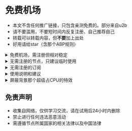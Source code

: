 # 免费机场

* 本文不含任何推广链接，只包含亲测免费的。部分来自u2b
* 请不要滥用，不要短时间内反复注册、自己推荐自己
* 转载可以转载内容，但**不要**加上出处
* 好用请给star（含那个ABP规则）

<details>
    <summary>免费机场，需注册但相对稳定</summary>

```
免费EDU学术引擎 https://xs.wangzicloud.cn 之前免费节点20个左右，无付费节点，不限速，有香港和新加坡节点延迟低。只有ssr
不过它要求注册一个类似于“一淘”的APP，且这个APP要手机号和绑定微信；具体看登录后的公告。如果不介意可以用，否则定期(每天?)删号
现状未知，因为我没注册那个APP。

ZCSSR https://github.com/ZCSSR/url 之前限速20Mbps且几乎可达上限，注册送50G；账号有效期一个月，过期后可以再注册。只有ssr
现状未知，因为在测其它家。免费节点应该是有的。

你猜猜猜 https://new1.nicaicaicai.ml 签到很少，免费节点也很少，但有0倍率的，不限速。只有ssr

白嫖云 https://baipiao-a.pw/ 注册送50G，只能用常用邮箱，签到不给流量；13个免费节点不限速但质量一般。可用ss
提示“免费用户如需使用本站服务，请前往商店购买套餐使用”，但其实是可以使用的

AcuCloud https://acucloud.github.io/ 签到给20多G流量，免费节点只有新加坡和美国两个，延迟一般，限速30Mbps。可用ss

草船借箭 https://www.ccjj.pro 注册送10G，签到给300M，免费节点只有日本和美国两个，不限速。可用ss
```
</details>

<details>
    <summary>无需注册的节点，只建议临时使用</summary>

```
https://free2.gyteng.com/ ss，来源在该网页右上角

https://github.com/googlehosts/hosts/wiki/实验室 ss，这个比较稳定，不过需要稍微理解一下文章在说什么；速度不到1MBps
```
</details>

<details>
    <summary>无需注册的订阅</summary>

```
https://v2ray.dlolb.ml FFor.ever提供 https://t.me/FQ_FREE
暂时挂了。不过群里有免费的ss

https://www.namaho.org/service/subscribe v2，速度不快
```
</details>

<details>
    <summary>使用说明和建议</summary>

```
* 倍率的意思：假如倍率是10，实际使用1G的流量，会消耗10G的流量余额。倍率0就是不消耗余额
* 限速：节点可以限速，账户也可以限速。即使机场不主动限速，速度也会受很多其它因素影响（木桶原理）
* 延迟和速度是两个概念。延迟低且速度快当然是最好的。但若延迟一般，速度仍可能很快，反之也一样成立
* 注册邮箱可以用 https://mail.protonmail.com ，是主打安全的邮箱。有的机场不支持但本文的都支持（除非注明）
* tg是一个聊天软件，相对安全，但需要魔法才能访问。一般机场都会用tg群发布通知，遇到问题也可以进群找他们。注册需要手机号
* 连不上不要问我，这些网站都不是我开的；不会用也不要问我，网上的教程太多太多了
```
</details>

<details>
    <summary>屏蔽背景那个超级占CPU的特效</summary>

```
安装uBlock Origin或者ABP或者类似的扩展，添加这三条自定义规则：
||cdn.jsdelivr.net/npm/canvas-nest.js*$script
*/js/canvas-nest.min.js|$script
*/assets/js/particle.js|$script
```
</details>

## 免责声明

* 收集自网络，仅供学习交流，请在试用后24小时内删除
* 禁止进行任何违法恶意活动
* 需遵循节点所属国家的相关法律以及中国法律
